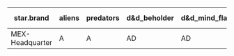 | star.brand | aliens | predators | d&d_beholder | d&d_mind_flayer | d&d_vampire | d&d_red_dragon | d&d_werewolf | d&d_yuan-ti |
| --- | --- | --- | --- | --- | --- | --- | --- | --- |
| MEX-Headquarter | A | A | AD | AD | AD | AD | AD | AD |
